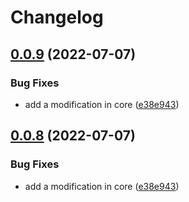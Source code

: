 # Changelog

## [0.0.9](https://github.com/intuiface/intuiface-cdk/compare/core-v0.0.8...core-v0.0.9) (2022-07-07)


### Bug Fixes

* add a modification in core ([e38e943](https://github.com/intuiface/intuiface-cdk/commit/e38e94397424cdd6b6aec27435011eb61d1dd67a))

## [0.0.8](https://github.com/intuiface/intuiface-cdk/compare/core-v0.0.7...core-v0.0.8) (2022-07-07)


### Bug Fixes

* add a modification in core ([e38e943](https://github.com/intuiface/intuiface-cdk/commit/e38e94397424cdd6b6aec27435011eb61d1dd67a))
